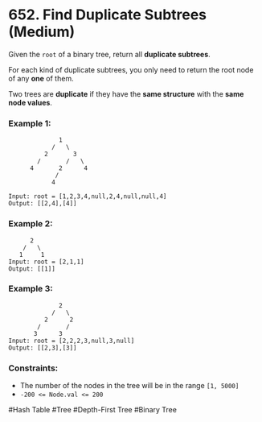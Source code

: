 # 652. Find Duplicate Subtrees (Medium)

Given the `root` of a binary tree, return all **duplicate subtrees**.

For each kind of duplicate subtrees, you only need to return the root node of any **one** of them.

Two trees are **duplicate** if they have the **same structure** with the **same node values**.

### Example 1:

```
              1
            /   \
          2       3
        /       /   \
      4       2      4
             /
            4

Input: root = [1,2,3,4,null,2,4,null,null,4]
Output: [[2,4],[4]]
```

### Example 2:

```
      2
    /   \
   1     1
Input: root = [2,1,1]
Output: [[1]]
```

### Example 3:

```
              2
            /   \
          2      2
        /       /
       3      3
Input: root = [2,2,2,3,null,3,null]
Output: [[2,3],[3]]
```

### Constraints:

- The number of the nodes in the tree will be in the range `[1, 5000]`
- `-200 <= Node.val <= 200`

#Hash Table #Tree #Depth-First Tree #Binary Tree
